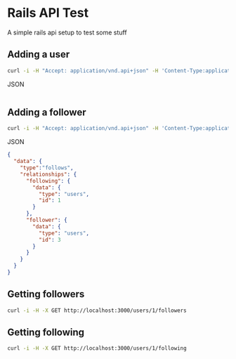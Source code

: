 # Rails API Test
A simple rails api setup to test some stuff

## Adding a user
```bash
curl -i -H "Accept: application/vnd.api+json" -H 'Content-Type:application/vnd.api+json' -X POST -d '{"data": {"type":"users", "attributes":{"username":"Godzilla"}}}' http://localhost:3000/users
```
JSON
```json

```

## Adding a follower
```bash
curl -i -H "Accept: application/vnd.api+json" -H 'Content-Type:application/vnd.api+json' -X POST -d '{"data": {"type":"follows","relationships": {"following": {"data": {"type": "users", "id": 1}},"follower": {"data": {"type": "users","id": 3}}}}}' http://localhost:3000/follows
```
JSON
```json
{
  "data": {
    "type":"follows",
    "relationships": {
      "following": {
        "data": {
          "type": "users",
          "id": 1
        }
      },
      "follower": {
        "data": {
          "type": "users",
          "id": 3
       	}
      }
    }
  }
}
```

## Getting followers
```bash
curl -i -H -X GET http://localhost:3000/users/1/followers
```
## Getting following
```bash
curl -i -H -X GET http://localhost:3000/users/1/following
```
